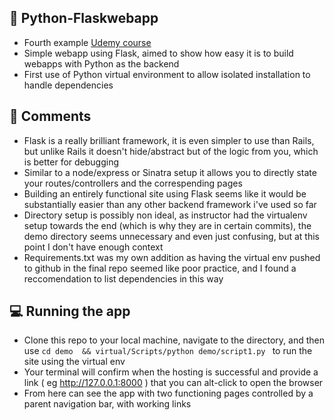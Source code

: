 ## 🐍 Python-Flaskwebapp

- Fourth example [Udemy course](https://www.udemy.com/course/the-python-mega-course/)
- Simple webapp using Flask, aimed to show how easy it is to build webapps with Python as the backend
- First use of Python virtual environment to allow isolated installation to handle dependencies


## 📓 Comments

- Flask is a really brilliant framework, it is even simpler to use than Rails, but unlike Rails it doesn't hide/abstract but of the logic from you, which is better for debugging
- Similar to a node/express or Sinatra setup it allows you to directly state your routes/controllers and the correspending pages
- Building an entirely functional site using Flask seems like it would be substantially easier than any other backend framework i've used so far
- Directory setup is possibly non ideal, as instructor had the virtualenv setup towards the end (which is why they are in certain commits), the demo directory seems unnecessary and even just confusing, but at this point I don't have enough context 
- Requirements.txt was my own addition as having the virtual env pushed to github in the final repo seemed like poor practice, and I found a reccomendation to list dependencies in this way


## 💻 Running the app

- Clone this repo to your local machine, navigate to the directory, and then use ``` cd demo  && virtual/Scripts/python demo/script1.py  ``` to run the site using the virtual env
- Your terminal will confirm when the hosting is successful and provide a link ( eg http://127.0.0.1:8000 ) that you can alt-click to open the browser
- From here can see the app with two functioning pages controlled by a parent navigation bar, with working links

